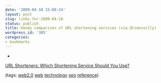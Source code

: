 ```yaml
---
date: '2009-04-18 15:08:24'
layout: post
slug: links-for-2009-04-18
status: publish
title: Handy comparison of URL shortening services (via @timoreilly)
wordpress_id: '385'
categories:
- bookmarks
---
```


  * 
                

[URL Shorteners: Which Shortening Service Should You Use?](http://searchengineland.com/analysis-which-url-shortening-service-should-you-use-17204)


                


                

(tags: [web2.0](http://delicious.com/eob/web2.0) [web](http://delicious.com/eob/web) [technology](http://delicious.com/eob/technology) [seo](http://delicious.com/eob/seo) [reference](http://delicious.com/eob/reference))


            

